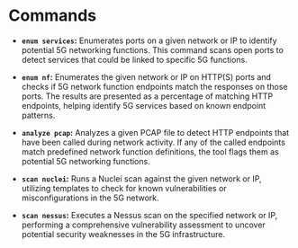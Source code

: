 # Commands

- **`enum services`:** Enumerates ports on a given network or IP to identify potential 5G networking functions. This command scans open ports to detect services that could be linked to specific 5G functions.
  
- **`enum nf`:** Enumerates the given network or IP on HTTP(S) ports and checks if 5G network function endpoints match the responses on those ports. The results are presented as a percentage of matching HTTP endpoints, helping identify 5G services based on known endpoint patterns.

- **`analyze pcap`:** Analyzes a given PCAP file to detect HTTP endpoints that have been called during network activity. If any of the called endpoints match predefined network function definitions, the tool flags them as potential 5G networking functions.

- **`scan nuclei`:** Runs a Nuclei scan against the given network or IP, utilizing templates to check for known vulnerabilities or misconfigurations in the 5G network.

- **`scan nessus`:** Executes a Nessus scan on the specified network or IP, performing a comprehensive vulnerability assessment to uncover potential security weaknesses in the 5G infrastructure.